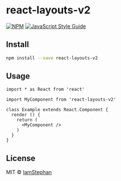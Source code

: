 # react-layouts-v2

> 

[![NPM](https://img.shields.io/npm/v/react-layouts-v2.svg)](https://www.npmjs.com/package/react-layouts-v2) [![JavaScript Style Guide](https://img.shields.io/badge/code_style-standard-brightgreen.svg)](https://standardjs.com)

## Install

```bash
npm install --save react-layouts-v2
```

## Usage

```tsx
import * as React from 'react'

import MyComponent from 'react-layouts-v2'

class Example extends React.Component {
  render () {
    return (
      <MyComponent />
    )
  }
}
```

## License

MIT © [IamStephan](https://github.com/IamStephan)

